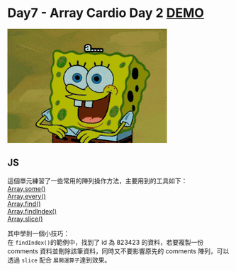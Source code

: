 # Day7 - Array Cardio Day 2 [DEMO](https://ywcheng1207.github.io/JavaScript30/07%20-%20Array%20Cardio%20Day%202/index-START.html)

![](./screenshot.gif)

## JS

這個單元練習了一些常用的陣列操作方法，主要用到的工具如下：<br>
[Array.some()](https://developer.mozilla.org/en-US/docs/Web/JavaScript/Reference/Global_Objects/Array/some)<br>
[Array.every()](https://developer.mozilla.org/zh-CN/docs/Web/JavaScript/Reference/Global_Objects/Array/every)<br>
[Array.find()](https://developer.mozilla.org/en-US/docs/Web/JavaScript/Reference/Global_Objects/Array/find)<br>
[Array.findIndex()](https://developer.mozilla.org/en-US/docs/Web/JavaScript/Reference/Global_Objects/Array/findIndex)<br>
[Array.slice()](https://developer.mozilla.org/en-US/docs/Web/JavaScript/Reference/Global_Objects/Array/slice)<br>

其中學到一個小技巧：<br>
在 `findIndex()`的範例中，找到了 id 為 823423 的資料，若要複製一份 comments 資料並刪除該筆資料，同時又不要影響原先的 comments 陣列，可以透過 `slice` 配合 `展開運算子`達到效果。

